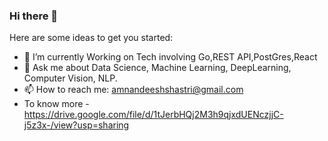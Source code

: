 ### Hi there 👋


Here are some ideas to get you started:

- 🌱 I’m currently Working on Tech involving Go,REST API,PostGres,React
- 💬 Ask me about Data Science, Machine Learning, DeepLearning, Computer Vision, NLP.
- 📫 How to reach me: amnandeeshshastri@gmail.com
- To know more -https://drive.google.com/file/d/1tJerbHQj2M3h9qjxdUENczjjC-j5z3x-/view?usp=sharing
